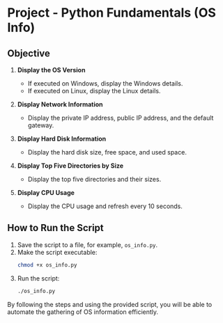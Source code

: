 # Project - Python Fundamentals (OS Info)

## Objective

1. **Display the OS Version**
    - If executed on Windows, display the Windows details.
    - If executed on Linux, display the Linux details.

2. **Display Network Information**
    - Display the private IP address, public IP address, and the default gateway.

3. **Display Hard Disk Information**
    - Display the hard disk size, free space, and used space.

4. **Display Top Five Directories by Size**
    - Display the top five directories and their sizes.

5. **Display CPU Usage**
    - Display the CPU usage and refresh every 10 seconds.

## How to Run the Script

1. Save the script to a file, for example, `os_info.py`.
2. Make the script executable:
   ```bash
   chmod +x os_info.py
   ```
3. Run the script:
   ```bash
   ./os_info.py
   ```

By following the steps and using the provided script, you will be able to automate the gathering of OS information efficiently.
